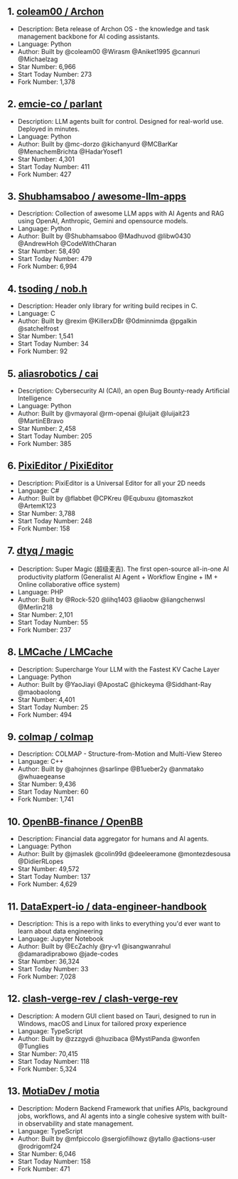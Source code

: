 ## 1. [coleam00 / Archon](https://github.com/coleam00/Archon)
- Description: Beta release of Archon OS - the knowledge and task management backbone for AI coding assistants.
- Language: Python
- Author: Built by @coleam00 @Wirasm @Aniket1995 @cannuri @Michaelzag
- Star Number: 6,966
- Start Today Number: 273
- Fork Number: 1,378

## 2. [emcie-co / parlant](https://github.com/emcie-co/parlant)
- Description: LLM agents built for control. Designed for real-world use. Deployed in minutes.
- Language: Python
- Author: Built by @mc-dorzo @kichanyurd @MCBarKar @MenachemBrichta @HadarYosef1
- Star Number: 4,301
- Start Today Number: 411
- Fork Number: 427

## 3. [Shubhamsaboo / awesome-llm-apps](https://github.com/Shubhamsaboo/awesome-llm-apps)
- Description: Collection of awesome LLM apps with AI Agents and RAG using OpenAI, Anthropic, Gemini and opensource models.
- Language: Python
- Author: Built by @Shubhamsaboo @Madhuvod @libw0430 @AndrewHoh @CodeWithCharan
- Star Number: 58,490
- Start Today Number: 479
- Fork Number: 6,994

## 4. [tsoding / nob.h](https://github.com/tsoding/nob.h)
- Description: Header only library for writing build recipes in C.
- Language: C
- Author: Built by @rexim @KillerxDBr @0dminnimda @pgalkin @satchelfrost
- Star Number: 1,541
- Start Today Number: 34
- Fork Number: 92

## 5. [aliasrobotics / cai](https://github.com/aliasrobotics/cai)
- Description: Cybersecurity AI (CAI), an open Bug Bounty-ready Artificial Intelligence
- Language: Python
- Author: Built by @vmayoral @rm-openai @luijait @luijait23 @MartinEBravo
- Star Number: 2,458
- Start Today Number: 205
- Fork Number: 385

## 6. [PixiEditor / PixiEditor](https://github.com/PixiEditor/PixiEditor)
- Description: PixiEditor is a Universal Editor for all your 2D needs
- Language: C#
- Author: Built by @flabbet @CPKreu @Equbuxu @tomaszkot @ArtemK123
- Star Number: 3,788
- Start Today Number: 248
- Fork Number: 158

## 7. [dtyq / magic](https://github.com/dtyq/magic)
- Description: Super Magic (超级麦吉). The first open-source all-in-one AI productivity platform (Generalist AI Agent + Workflow Engine + IM + Online collaborative office system)
- Language: PHP
- Author: Built by @Rock-520 @lihq1403 @liaobw @liangchenwsl @Merlin218
- Star Number: 2,101
- Start Today Number: 55
- Fork Number: 237

## 8. [LMCache / LMCache](https://github.com/LMCache/LMCache)
- Description: Supercharge Your LLM with the Fastest KV Cache Layer
- Language: Python
- Author: Built by @YaoJiayi @ApostaC @hickeyma @Siddhant-Ray @maobaolong
- Star Number: 4,401
- Start Today Number: 25
- Fork Number: 494

## 9. [colmap / colmap](https://github.com/colmap/colmap)
- Description: COLMAP - Structure-from-Motion and Multi-View Stereo
- Language: C++
- Author: Built by @ahojnnes @sarlinpe @B1ueber2y @anmatako @whuaegeanse
- Star Number: 9,436
- Start Today Number: 60
- Fork Number: 1,741

## 10. [OpenBB-finance / OpenBB](https://github.com/OpenBB-finance/OpenBB)
- Description: Financial data aggregator for humans and AI agents.
- Language: Python
- Author: Built by @jmaslek @colin99d @deeleeramone @montezdesousa @DidierRLopes
- Star Number: 49,572
- Start Today Number: 137
- Fork Number: 4,629

## 11. [DataExpert-io / data-engineer-handbook](https://github.com/DataExpert-io/data-engineer-handbook)
- Description: This is a repo with links to everything you'd ever want to learn about data engineering
- Language: Jupyter Notebook
- Author: Built by @EcZachly @ry-v1 @isangwanrahul @damaradiprabowo @jade-codes
- Star Number: 36,324
- Start Today Number: 33
- Fork Number: 7,028

## 12. [clash-verge-rev / clash-verge-rev](https://github.com/clash-verge-rev/clash-verge-rev)
- Description: A modern GUI client based on Tauri, designed to run in Windows, macOS and Linux for tailored proxy experience
- Language: TypeScript
- Author: Built by @zzzgydi @huzibaca @MystiPanda @wonfen @Tunglies
- Star Number: 70,415
- Start Today Number: 118
- Fork Number: 5,324

## 13. [MotiaDev / motia](https://github.com/MotiaDev/motia)
- Description: Modern Backend Framework that unifies APIs, background jobs, workflows, and AI agents into a single cohesive system with built-in observability and state management.
- Language: TypeScript
- Author: Built by @mfpiccolo @sergiofilhowz @ytallo @actions-user @rodrigomf24
- Star Number: 6,046
- Start Today Number: 158
- Fork Number: 471